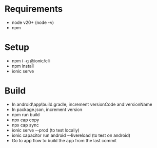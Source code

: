 # Requirements

- node v20+ (node -v)
- npm

# Setup

- npm i -g @ionic/cli
- npm install
- ionic serve

# Build

- In android\app\build.gradle, increment versionCode and versionName
- In package.json, increment version
- npm run build
- npx cap copy 
- npx cap sync
- ionic serve --prod (to test locally)
- ionic capacitor run android --livereload (to test on android)
- Go to app flow to build the app from the last commit
